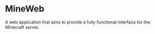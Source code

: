 # MineWeb
A web application that aims to provide a fully functional interface for the Minecraft server.
